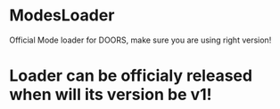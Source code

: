 # ModesLoader
Official Mode loader for DOORS, make sure you are using right version!
# Loader can be officialy released when will its version be v1!
